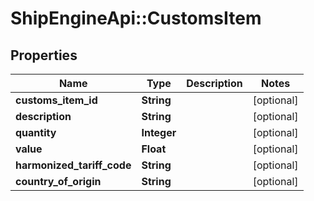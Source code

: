 # ShipEngineApi::CustomsItem

## Properties
Name | Type | Description | Notes
------------ | ------------- | ------------- | -------------
**customs_item_id** | **String** |  | [optional] 
**description** | **String** |  | [optional] 
**quantity** | **Integer** |  | [optional] 
**value** | **Float** |  | [optional] 
**harmonized_tariff_code** | **String** |  | [optional] 
**country_of_origin** | **String** |  | [optional] 


